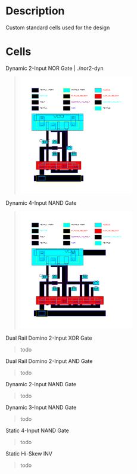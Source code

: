 # Description
Custom standard cells used for the design
# Cells
Dynamic 2-Input NOR Gate | ./nor2-dyn
>
> <img src="https://github.com/marz-dax/dynamic-cmos-cla-adder/blob/fbb061cc4058dc54cb5f7e5239e8516fa853a1df/standard-cells/nor2-dyn/layout/nor2_dyn_layout.png" width="300">
> 
Dynamic 4-Input NAND Gate
>
> <img src="https://github.com/marz-dax/dynamic-cmos-cla-adder/blob/cfdefaeaf3453df97635f32967d56953fce392f8/standard-cells/nor4-dyn/layout/nor4_dyn_layout.png" width="300">
> 
Dual Rail Domino 2-Input XOR Gate
>
> todo
> 
Dual Rail Domino 2-Input AND Gate
>
> todo
> 
Dynamic 2-Input NAND Gate
>
> todo
> 
Dynamic 3-Input NAND Gate
>
> todo
> 
Static 4-Input NAND Gate
>
> todo
> 
Static Hi-Skew INV
>
> todo
> 
